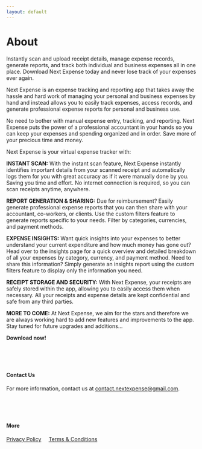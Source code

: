 ```yaml
---
layout: default
---
```



# About

Instantly scan and upload receipt details, manage expense records, generate reports, and track both individual and business expenses all in one place. Download Next Expense today and never lose track of your expenses ever again.

Next Expense is an expense tracking and reporting app that takes away the hassle and hard
work  of managing your personal and business expenses by hand and instead allows you  to easily  track expenses, access records, and generate professional expense reports for
personal and business use.

No need to bother with manual expense entry, tracking, and reporting. Next Expense puts the power of a professional accountant in your hands so you can keep your expenses and spending organized and in order. Save more of your precious time and money. 

Next Expense is your virtual expense tracker with:

**INSTANT SCAN:** With the instant scan feature, Next Expense instantly identifies important details from your scanned receipt and automatically logs them for you with great accuracy as if it were manually done by you. Saving you time and effort. No internet connection is required, so you can scan receipts anytime, anywhere.

**REPORT GENERATION & SHARING:** Due for reimbursement? Easily generate
professional expense reports that you can then share with your accountant, co-workers, or clients. Use the custom filters feature to generate reports specific to your needs. Filter by categories, currencies, and payment methods.

**EXPENSE INSIGHTS:** Want quick insights into your expenses to better understand your current expenditure and how much money has gone out? Head over to the insights page for a quick overview and detailed breakdown of all your expenses by category, currency, and payment method. Need to share this information? Simply generate an insights report using the custom filters feature to display only the information you need. 

**RECEIPT STORAGE AND SECURITY:** With Next Expense, your receipts are safely stored within the app, allowing you to easily access them when necessary. All your receipts and expense details are kept confidential and safe from any third parties. 

**MORE TO COME:** At Next Expense, we aim for the stars and therefore we are always working hard to add new features and improvements to the app. Stay tuned for future upgrades and additions…

**Download now!**


&nbsp;


&nbsp;


#### Contact Us

For more information, contact us at contact.nextexpense@gmail.com.

&nbsp;


&nbsp;


#### More

[Privacy Policy](/Privacy-Policy)  &nbsp; &nbsp;    [Terms & Conditions](/Terms-Conditions)

&nbsp;


&nbsp;


&nbsp;


